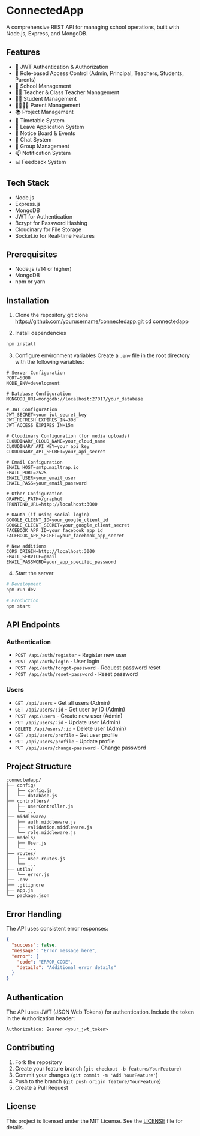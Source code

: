 # ConnectedApp

A comprehensive REST API for managing school operations, built with Node.js, Express, and MongoDB.

## Features

- 🔐 JWT Authentication & Authorization
- 👥 Role-based Access Control (Admin, Principal, Teachers, Students, Parents)
- 🏫 School Management
- 👨‍🏫 Teacher & Class Teacher Management
- 👨‍🎓 Student Management
- 👨‍👩‍👧‍👦 Parent Management
- 📚 Project Management
- 📅 Timetable System
- 📝 Leave Application System
- 📢 Notice Board & Events
- 💬 Chat System
- 👥 Group Management
- 📫 Notification System
- 📊 Feedback System

## Tech Stack

- Node.js
- Express.js
- MongoDB
- JWT for Authentication
- Bcrypt for Password Hashing
- Cloudinary for File Storage
- Socket.io for Real-time Features

## Prerequisites

- Node.js (v14 or higher)
- MongoDB
- npm or yarn

## Installation

1. Clone the repository
   git clone https://github.com/yourusername/connectedapp.git
   cd connectedapp

2. Install dependencies

```bash
npm install
```

3. Configure environment variables
   Create a `.env` file in the root directory with the following variables:

```env
# Server Configuration
PORT=5000
NODE_ENV=development

# Database Configuration
MONGODB_URI=mongodb://localhost:27017/your_database

# JWT Configuration
JWT_SECRET=your_jwt_secret_key
JWT_REFRESH_EXPIRES_IN=30d
JWT_ACCESS_EXPIRES_IN=15m

# Cloudinary Configuration (for media uploads)
CLOUDINARY_CLOUD_NAME=your_cloud_name
CLOUDINARY_API_KEY=your_api_key
CLOUDINARY_API_SECRET=your_api_secret

# Email Configuration
EMAIL_HOST=smtp.mailtrap.io
EMAIL_PORT=2525
EMAIL_USER=your_email_user
EMAIL_PASS=your_email_password

# Other Configuration
GRAPHQL_PATH=/graphql
FRONTEND_URL=http://localhost:3000

# OAuth (if using social login)
GOOGLE_CLIENT_ID=your_google_client_id
GOOGLE_CLIENT_SECRET=your_google_client_secret
FACEBOOK_APP_ID=your_facebook_app_id
FACEBOOK_APP_SECRET=your_facebook_app_secret

# New additions
CORS_ORIGIN=http://localhost:3000
EMAIL_SERVICE=gmail
EMAIL_PASSWORD=your_app_specific_password

```

4. Start the server

```bash
# Development
npm run dev

# Production
npm start
```

## API Endpoints

### Authentication

- `POST /api/auth/register` - Register new user
- `POST /api/auth/login` - User login
- `POST /api/auth/forgot-password` - Request password reset
- `POST /api/auth/reset-password` - Reset password

### Users

- `GET /api/users` - Get all users (Admin)
- `GET /api/users/:id` - Get user by ID (Admin)
- `POST /api/users` - Create new user (Admin)
- `PUT /api/users/:id` - Update user (Admin)
- `DELETE /api/users/:id` - Delete user (Admin)
- `GET /api/users/profile` - Get user profile
- `PUT /api/users/profile` - Update profile
- `PUT /api/users/change-password` - Change password

## Project Structure

```
connectedapp/
├── config/
│   ├── config.js
│   └── database.js
├── controllers/
│   ├── userController.js
│   └── ...
├── middleware/
│   ├── auth.middleware.js
│   ├── validation.middleware.js
│   └── role.middleware.js
├── models/
│   ├── User.js
│   └── ...
├── routes/
│   ├── user.routes.js
│   └── ...
├── utils/
│   └── error.js
├── .env
├── .gitignore
├── app.js
└── package.json
```

## Error Handling

The API uses consistent error responses:

```json
{
  "success": false,
  "message": "Error message here",
  "error": {
    "code": "ERROR_CODE",
    "details": "Additional error details"
  }
}
```

## Authentication

The API uses JWT (JSON Web Tokens) for authentication. Include the token in the Authorization header:

```
Authorization: Bearer <your_jwt_token>
```

## Contributing

1. Fork the repository
2. Create your feature branch (`git checkout -b feature/YourFeature`)
3. Commit your changes (`git commit -m 'Add YourFeature'`)
4. Push to the branch (`git push origin feature/YourFeature`)
5. Create a Pull Request

## License

This project is licensed under the MIT License. See the [LICENSE](LICENSE) file for details.
